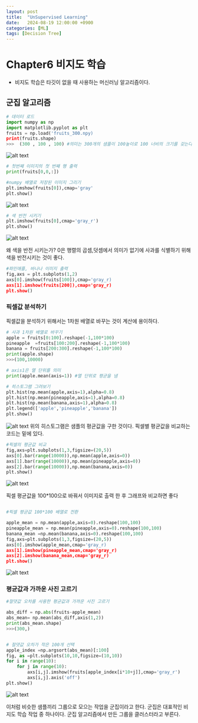 ```yaml
---
layout: post
title:  "UnSupervised Learning"
date:   2024-08-19 12:00:00 +0900
categories: [ML]
tags: [Decision Tree]
---
```


# Chapter6 비지도 학습 
 * 비지도 학습은 타깃이 없을 때 사용하는 머신러닝 알고리즘이다. 
## 군집 알고리즘 

``` python 
# 데이터 로드 
import numpy as np
import matplotlib.pyplot as plt
fruits = np.load('fruits_300.npy)
print(fruits.shape)
>>>  (300 , 100 , 100) #의미는 300개의 샘플이 100높이로 100 너비의 크기를 갖는다. 
```

![alt text](../assets/png/300.png)


``` python 
# 첫번째 이미지의 첫 번째 행 출력 
print(fruits[0,0,:]) 

#numpy 배열로 저장된 이미지 그리기
plt.imshow(fruits[0]),cmap='gray'
plt.show()
```

![alt text](../assets/png/imshow.png)

``` python
# 색 반전 시키기
plt.imshow(fruits[0],cmap='gray_r')
plt.show()
```
![alt text](../assets/png/re_imshow.png)


왜 색을 반전 시키는가? 0은 행렬의 곱셈,덧셈에서 의미가 없기에 사과를 식별하기 위해 색을 반전시키는 것이 좋다. 

``` python
#파인애플, 바나나 이미지 출력 
fig,axs = plt.subplots(1,2)
axs[0].imshow(fruits[100]),cmap='gray_r)
axs[1].imshow(fruits[200]),cmap='gray_r)
plt.show()
```

### 픽셀값 분석하기 
픽셀값을 분석하기 위해서는 1차원 배열로 바꾸는 것이 계산에 용이하다. 


``` python
# 사과 1차원 배열로 바꾸기 
apple = fruits[0:100].reshape(-1,100*100)
pineapple  =fruits[100:200].reshape(-1,100*100)
banana = fruits[200:300].reshape(-1,100*100)
print(apple.shape)
>>>(100,10000)
```

``` python
# axis1은 열 단위를 의미 
print(apple.mean(axis=1)) #열 단위로 평균을 냄 
```

``` python
# 히스토그램 그려보기 
plt.hist(np.mean(apple,axis=1),alpha=0.8)
plt.hist(np.mean(pineapple,axis=1),alpha=0.8)
plt.hist(np.mean(banana,axis=1),alpha=0.8)
plt.legend(['apple','pineapple','banana'])
plt.show()
```

![alt text](../assets/png/hist_fruit.png)
위의 히스토그램은 샘플의 평균값을 구한 것이다. 픽셀별 평균값을 비교하는 코드는 밑에 있다. 

``` python
#픽셀의 평균값 비교 
fig,axs=plt.subplots(1,3,figsize=(20,5))
axs[0].bar(range(10000)),np.mean(apple,axis=0))
axs[1].bar(range(10000)),np.mean(pineapple,axis=0))
axs[2].bar(range(10000)),np.mean(banana,axis=0))
plt.show()
```


![alt text](../assets/png/pixel_mean.png)

픽셀 평균값을 100*100으로 바꿔서 이미지로 출력 한 후 그래프와 비교하면 좋다 

``` python

#픽셀 평균값 100*100 배열로 전환

apple_mean = np.mean(apple,axis=0).reshape(100,100)
pineapple_mean = np.mean(pineapple,axis=0).reshape(100,100)
banana_mean =np.mean(banana,axis=0).reshape(100,100)
fig,axs=plt.subplots(1,3,figsize=(20,5))
axs[0].imshow(apple_mean,cmap='gray_r)
axs[1].imshow(pineapple_mean,cmap='gray_r)
axs[2].imshow(banana_mean,cmap='gray_r)
plt.show()
```

![alt text](../assets/png/reshape.png)

### 평균값과 가까운 사진 고르기

``` python
#절댓값 오차를 사용한 평균값과 가까운 사진 고르기 

abs_diff = np.abs(fruits-apple_mean)
abs_mean= np.mean(abs_diff,axis(1,2))
print(abs_mean.shape)
>>>(300,)


# 절댓값 오차가 작은 100개 선택
apple_index =np.argsort(abs_mean)[:100]
fig, as =plt.subplots(10,10,figsize=(10,10))
for i in range(10):
    for j in range(10):
        axs[i,j].imshow(fruits[apple_index[i*10+j]],cmap='gray_r')
        axs[i,j].axis('off')
plt.show()
```

![alt text](../assets/png/apple.png)

이처럼 비슷한 샘플끼리 그룹으로 모으는 작업을 군집이라고 한다. 군집은 대표적인 비지도 학습 작업 중 하나이다. 군집 알고리즘에서 만든 그룹을 클러스터라고 부른다. 


